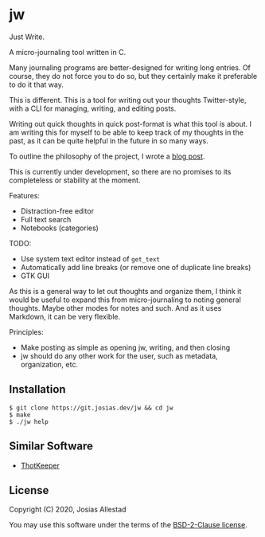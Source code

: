 # jw

Just Write.

A micro-journaling tool written in C.

Many journaling programs are better-designed for writing long entries. Of course, they do not force you to do so, but they certainly make it preferable to do it that way.

This is different. This is a tool for writing out your thoughts Twitter-style, with a CLI for managing, writing, and editing posts.

Writing out quick thoughts in quick post-format is what this tool is about. I am writing this for myself to be able to keep track of my thoughts in the past, as it can be quite helpful in the future in so many ways.

To outline the philosophy of the project, I wrote a [blog post](https://josias.dev/posts/justwrite/).

This is currently under development, so there are no promises to its completeless or stability at the moment.

Features:
- Distraction-free editor
- Full text search
- Notebooks (categories)

TODO:
- Use system text editor instead of `get_text`
- Automatically add line breaks (or remove one of duplicate line breaks)
- GTK GUI

As this is a general way to let out thoughts and organize them, I think it would be useful to expand this from micro-journaling to noting general thoughts. Maybe other modes for notes and such. And as it uses Markdown, it can be very flexible.

Principles:
- Make posting as simple as opening jw, writing, and then closing
- jw should do any other work for the user, such as metadata, organization, etc.

## Installation

```
$ git clone https://git.josias.dev/jw && cd jw
$ make
$ ./jw help
```

## Similar Software

- [ThotKeeper](https://github.com/cmpilato/thotkeeper)

## License

Copyright (C) 2020, Josias Allestad

You may use this software under the terms of the [BSD-2-Clause license](LICENSE).
